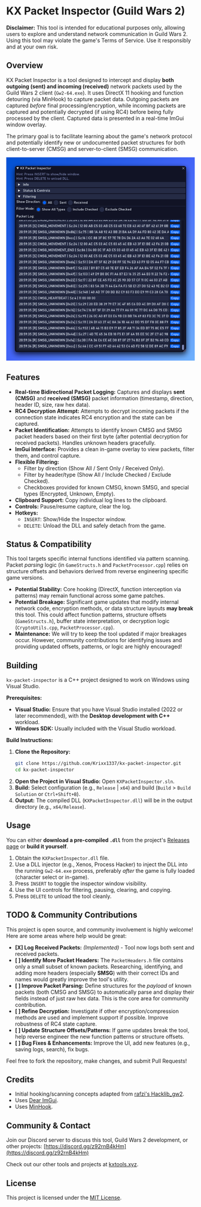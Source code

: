 # KX Packet Inspector (Guild Wars 2)

**Disclaimer:** This tool is intended for educational purposes only, allowing users to explore and understand network communication in Guild Wars 2. Using this tool may violate the game's Terms of Service. Use it responsibly and at your own risk.

## Overview

KX Packet Inspector is a tool designed to intercept and display **both outgoing (sent) and incoming (received)** network packets used by the Guild Wars 2 client (`Gw2-64.exe`). It uses DirectX 11 hooking and function detouring (via MinHook) to capture packet data. Outgoing packets are captured *before* final processing/encryption, while incoming packets are captured and potentially decrypted (if using RC4) before being fully processed by the client. Captured data is presented in a real-time ImGui window overlay.

The primary goal is to facilitate learning about the game's network protocol and potentially identify new or undocumented packet structures for both client-to-server (CMSG) and server-to-client (SMSG) communication.

![KX Packet Inspector GUI](images/kx_inspector_imgui_v2.png)

## Features

*   **Real-time Bidirectional Packet Logging:** Captures and displays **sent (CMSG)** and **received (SMSG)** packet information (timestamp, direction, header ID, size, raw hex data).
*   **RC4 Decryption Attempt:** Attempts to decrypt incoming packets if the connection state indicates RC4 encryption and the state can be captured.
*   **Packet Identification:** Attempts to identify known CMSG and SMSG packet headers based on their first byte (after potential decryption for received packets). Handles unknown headers gracefully.
*   **ImGui Interface:** Provides a clean in-game overlay to view packets, filter them, and control capture.
*   **Flexible Filtering:**
    *   Filter by direction (Show All / Sent Only / Received Only).
    *   Filter by header/type (Show All / Include Checked / Exclude Checked).
    *   Checkboxes provided for known CMSG, known SMSG, and special types (Encrypted, Unknown, Empty).
*   **Clipboard Support:** Copy individual log lines to the clipboard.
*   **Controls:** Pause/resume capture, clear the log.
*   **Hotkeys:**
    *   `INSERT`: Show/Hide the Inspector window.
    *   `DELETE`: Unload the DLL and safely detach from the game.

## Status & Compatibility

This tool targets specific internal functions identified via pattern scanning. Packet *parsing* logic (in `GameStructs.h` and `PacketProcessor.cpp`) relies on structure offsets and behaviors derived from reverse engineering specific game versions.

*   **Potential Stability:** Core hooking (DirectX, function interception via patterns) may remain functional across some game patches.
*   **Potential Breakage:** Significant game updates that modify internal network code, encryption methods, or data structure layouts **may break** this tool. This could affect function patterns, structure offsets (`GameStructs.h`), buffer state interpretation, or decryption logic (`CryptoUtils.cpp`, `PacketProcessor.cpp`).
*   **Maintenance:** We will try to keep the tool updated if major breakages occur. However, community contributions for identifying issues and providing updated offsets, patterns, or logic are highly encouraged!

## Building

`kx-packet-inspector` is a C++ project designed to work on Windows using Visual Studio.

**Prerequisites:**

*   **Visual Studio:** Ensure that you have Visual Studio installed (2022 or later recommended), with the **Desktop development with C++** workload.
*   **Windows SDK:** Usually included with the Visual Studio workload.

**Build Instructions:**

1.  **Clone the Repository:**
    ```bash
    git clone https://github.com/Krixx1337/kx-packet-inspector.git
    cd kx-packet-inspector
    ```
2.  **Open the Project in Visual Studio:** Open `KXPacketInspector.sln`.
3.  **Build:** Select configuration (e.g., `Release` | `x64`) and build (`Build` > `Build Solution` or `Ctrl+Shift+B`).
4.  **Output:** The compiled DLL (`KXPacketInspector.dll`) will be in the output directory (e.g., `x64/Release`).

## Usage

You can either **download a pre-compiled `.dll`** from the project's [Releases page](https://github.com/Krixx1337/kx-packet-inspector/releases) or **build it yourself**.

1.  Obtain the `KXPacketInspector.dll` file.
2.  Use a DLL injector (e.g., Xenos, Process Hacker) to inject the DLL into the running `Gw2-64.exe` process, preferably *after* the game is fully loaded (character select or in-game).
3.  Press `INSERT` to toggle the inspector window visibility.
4.  Use the UI controls for filtering, pausing, clearing, and copying.
5.  Press `DELETE` to unload the tool cleanly.

## TODO & Community Contributions

This project is open source, and community involvement is highly welcome! Here are some areas where help would be great:

*   **[X] Log Received Packets:** *(Implemented)* - Tool now logs both sent and received packets.
*   **[ ] Identify More Packet Headers:** The `PacketHeaders.h` file contains only a small subset of known packets. Researching, identifying, and adding more headers (especially **SMSG**) with their correct IDs and names would greatly improve the tool's utility.
*   **[ ] Improve Packet Parsing:** Define structures for the *payload* of known packets (both CMSG and SMSG) to automatically parse and display their fields instead of just raw hex data. This is the core area for community contribution.
*   **[ ] Refine Decryption:** Investigate if other encryption/compression methods are used and implement support if possible. Improve robustness of RC4 state capture.
*   **[ ] Update Structure Offsets/Patterns:** If game updates break the tool, help reverse engineer the new function patterns or structure offsets.
*   **[ ] Bug Fixes & Enhancements:** Improve the UI, add new features (e.g., saving logs, search), fix bugs.

Feel free to fork the repository, make changes, and submit Pull Requests!

## Credits

*   Initial hooking/scanning concepts adapted from [rafzi's Hacklib_gw2](https://bitbucket.org/rafzi/hacklib_gw2/src/master/).
*   Uses [Dear ImGui](https://github.com/ocornut/imgui).
*   Uses [MinHook](https://github.com/TsudaKageyu/minhook).

## Community & Contact

Join our Discord server to discuss this tool, Guild Wars 2 development, or other projects:
[https://discord.gg/z92rnB4kHm](https://discord.gg/z92rnB4kHm)

Check out our other tools and projects at [kxtools.xyz](https://kxtools.xyz).

## License

This project is licensed under the [MIT License](LICENSE).